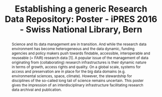 ---
abstract: Science and its data management are in transition. And while the research
  data environment has become heterogeneous and the data dynamic, funding agencies
  and policy makers push towards findable, accessible, interoperable and reuseable
  (= FAIR) research data [1]. A popular issue of the management of data originating
  from (collaborating) research infrastructures is their dynamic nature in terms of
  growth, access rights and quality. On a global scale, systems for access and preservation
  are in place for the big data domains (e.g. environmental sciences, space, climate).
  However, the stewardship for disciplines of the so-called long tail of science remains
  uncertain. This poster gives the impression of an interdisciplinary infrastructure
  facilitating research data archival and publication.
creators:
- Potthoff, Jan
- Kraft, Angelina
- Razum, Matthias
date: null
document_url: https://services.phaidra.univie.ac.at/api/object/o:503162/download
grand_parent: iPRES
institutions: []
keywords: []
landing_page_url: https://phaidra.univie.ac.at/o:503162
language: eng
layout: publication
license: CC BY-NC-SA 3.0 AT
notes_url: null
parent: iPRES 2016
presentation_url: null
size: 328619
source_name: iPRES
title: 'Establishing a generic Research Data Repository: Poster - iPRES 2016 - Swiss
  National Library, Bern'
type: poster
year: 2016
---